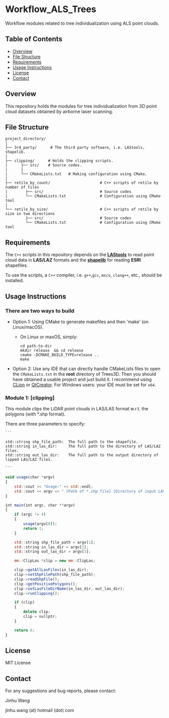 # Workflow_ALS_Trees

Workflow modules related to tree individualization using ALS point clouds.

## Table of Contents

- [Overview](#overview)
- [File Structure](#file-structure)
- [Requirements](#requirements)
- [Usage Instructions](#usage-instructions)
- [License](#license)
- [Contact](#contact)

## Overview

This repository holds the modules for tree individualization from 3D point cloud datasets obtained by airborne laser scanning.

## File Structure

```plaintext
project_directory/
│
├── 3rd_party/      # The third party software, i.e. LAStools, shapelib.
|
├── clipping/      # Holds the clipping scripts.
|      ├── src/    # Source codes.
|      |
|      └── CMakeLists.txt   # Making configuration using CMake.
|
├── retile_by_count/                      # C++ scripts of retile by number of tiles
|        ├── src/                         # Source codes
|        └── CMakeLists.txt               # Configuration using CMake tool
|
└── retile_by_size/                       # C++ scripts of retile by size in two directions
         ├── src/                         # Source codes
         └── CMakeLists.txt               # Configuration using CMake tool
```

## Requirements

The `C++` scripts in this repository depends on the **[LAStools](https://lastools.github.io/)** to read point cloud data in **LAS/LAZ** formats and the **[shapelib](http://shapelib.maptools.org/)** for reading **ESRI** shapefiles.

To use the scripts, a `C++` compiler, i.e. `g++`,`gcc`, `mscv`, `clang++`, etc., should be installed.

## Usage Instructions

### There are two ways to build

- Option 1: Using CMake to generate makefiles and then 'make' (on Linux/macOS).

  - On Linux or maxOS, simply:

    ```
    cd path-to-dir
    mkdir release  && cd release
    cmake -DCMAKE_BUILD_TYPE=release ..
    make
    ```

- Option 2: Use any IDE that can directly handle CMakeLists files to open the `CMakeLists.txt` in the **root** directory of Trees3D.
  Then you should have obtained a usable project and just build it. I recommend using
  [CLion](https://www.jetbrains.com/clion/) or [QtCreator](https://www.qt.io/product). For Windows users: your IDE must be set for `x64`.

### Module 1: [clipping]

This module clips the LiDAR point clouds in LAS/LAS format w.r.t. the polygons (with *.shp format).

There are three parameters to specify:

    ```
    
    std::string shp_file_path:  The full path to the shapefile.
    std::string in_las_dir:     The full path to the directory of LAS/LAZ files.
    std::string out_las_dir:    The full path to the output directory of lipped LAS/LAZ files.
    
    ```

```javascript {.line-numbers}
void usage(char *argv)
{
    std::cout << "Usage:" << std::endl;
    std::cout << argv << " [Path of *.shp file] [Directory of input LAS/LAZ files] [Directory of output LAS/LAZ files]" << std::endl;
}

int main(int argc, char **argv)
{
    if (argc != 4)
    {
        usage(argv[0]);
        return 1;
    }

    std::string shp_file_path = argv[1];
    std::string in_las_dir = argv[2];
    std::string out_las_dir = argv[3];

    mm::ClipLas *clip = new mm::ClipLas;

    clip->getAllLasFiles(in_las_dir);
    clip->setShpFilePath(shp_file_path);
    clip->readShpFile();
    clip->getPositivePolygons();
    clip->setLasFileDirName(in_las_dir, out_las_dir);
    clip->runClipping();

    if (clip)
    {
        delete clip;
        clip = nullptr;
    }

    return 0;
}
```

## License

MIT License

## Contact

For any suggestions and bug reports, please contact:

Jinhu Wang

jinhu.wang (at) hotmail (dot) com
